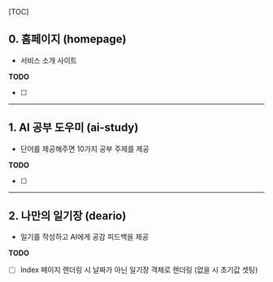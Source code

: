 [TOC]

## 0. 홈페이지 (homepage)

- 서비스 소개 사이트

**TODO**

- [ ] 

--- 

## 1. AI 공부 도우미 (ai-study)

- 단어를 제공해주면 10가지 공부 주제를 제공

**TODO**

- [ ] 

---

## 2. 나만의 일기장 (deario)

- 일기를 작성하고 AI에게 공감 피드백을 제공

**TODO**

- [ ] Index 페이지 렌더링 시 날짜가 아닌 일기장 객체로 렌더링 (없을 시 초기값 셋팅) 
